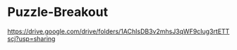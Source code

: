 # Puzzle-Breakout

https://drive.google.com/drive/folders/1AChIsDB3v2mhsJ3qWF9cIug3rtETTscj?usp=sharing

